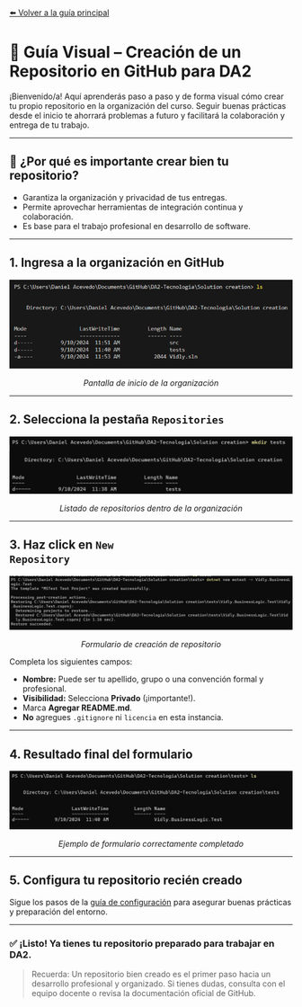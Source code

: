 [⬅️ Volver a la guía principal](https://github.com/IngSoft-DA2/DA2-Tecnologia)

# 🚀 Guía Visual – Creación de un Repositorio en GitHub para DA2

¡Bienvenido/a! Aquí aprenderás paso a paso y de forma visual cómo crear tu propio repositorio en la organización del curso. Seguir buenas prácticas desde el inicio te ahorrará problemas a futuro y facilitará la colaboración y entrega de tu trabajo.

---

## 📝 ¿Por qué es importante crear bien tu repositorio?

- Garantiza la organización y privacidad de tus entregas.
- Permite aprovechar herramientas de integración continua y colaboración.
- Es base para el trabajo profesional en desarrollo de software.

---

## 1. Ingresa a la organización en GitHub

<p align="center">
  <img src="./images/image.png" alt="Inicio organización">
</p>
<p align="center">
  <em>Pantalla de inicio de la organización</em>
</p>

---

## 2. Selecciona la pestaña <code>Repositories</code>

<p align="center">
  <img src="./images/image-1.png" alt="Sección Repositorios">
</p>
<p align="center">
  <em>Listado de repositorios dentro de la organización</em>
</p>

---

## 3. Haz click en <code>New Repository</code>

<p align="center">
  <img src="./images/image-2.png" alt="Nuevo repositorio">
</p>
<p align="center">
  <em>Formulario de creación de repositorio</em>
</p>

Completa los siguientes campos:

- **Nombre:** Puede ser tu apellido, grupo o una convención formal y profesional.
- **Visibilidad:** Selecciona <strong>Privado</strong> (¡importante!).
- Marca **Agregar README.md**.
- **No** agregues <code>.gitignore</code> ni <code>licencia</code> en esta instancia.

---

## 4. Resultado final del formulario

<p align="center">
  <img src="./images/image-3.png" alt="Formulario completado">
</p>
<p align="center">
  <em>Ejemplo de formulario correctamente completado</em>
</p>

---

## 5. Configura tu repositorio recién creado

Sigue los pasos de la [guía de configuración](https://github.com/IngSoft-DA2/DA2-Tecnologia/tree/repo-configuration) para asegurar buenas prácticas y preparación del entorno.

---

### ✅ ¡Listo! Ya tienes tu repositorio preparado para trabajar en DA2.

> Recuerda: Un repositorio bien creado es el primer paso hacia un desarrollo profesional y organizado. Si tienes dudas, consulta con el equipo docente o revisa la documentación oficial de GitHub.
